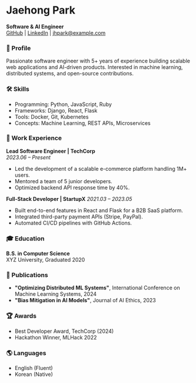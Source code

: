 # Jaehong Park

**Software & AI Engineer**  
[GitHub](https://github.com) | [LinkedIn](https://linkedin.com) | jhpark@example.com

### 📍 Profile
Passionate software engineer with 5+ years of experience building scalable web applications and AI-driven products. Interested in machine learning, distributed systems, and open-source contributions.


### 🛠 Skills
- Programming: Python, JavaScript, Ruby
- Frameworks: Django, React, Flask
- Tools: Docker, Git, Kubernetes
- Concepts: Machine Learning, REST APIs, Microservices


### 🏢 Work Experience

**Lead Software Engineer | TechCorp**  
*2023.06 – Present*
- Led the development of a scalable e-commerce platform handling 1M+ users.
- Mentored a team of 5 junior developers.
- Optimized backend API response time by 40%.

**Full-Stack Developer | StartupX**
*2021.03 – 2023.05*
- Built end-to-end features in React and Flask for a B2B SaaS platform.
- Integrated third-party payment APIs (Stripe, PayPal).
- Automated CI/CD pipelines with GitHub Actions.


### 🎓 Education

**B.S. in Computer Science**  
XYZ University, Graduated 2020

### 📄 Publications

- **"Optimizing Distributed ML Systems"**, International Conference on Machine Learning Systems, 2024
- **"Bias Mitigation in AI Models"**, Journal of AI Ethics, 2023

### 🏆 Awards

- Best Developer Award, TechCorp (2024)
- Hackathon Winner, MLHack 2022

### 🌎 Languages

- English (Fluent)
- Korean (Native)
